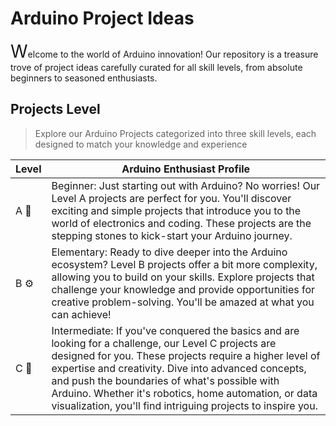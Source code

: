 # Arduino Project Ideas

<p><span style="font-size: 200%;">W</span>elcome to the world of Arduino innovation! Our repository is a treasure trove of project ideas carefully curated for all skill levels, from absolute beginners to seasoned enthusiasts.</p>

## Projects Level

> Explore our Arduino Projects categorized into three skill levels, each designed to match your knowledge and experience

| Level          | Arduino Enthusiast Profile         |
| -----------    | -----------         |
| A 🌱   		 | Beginner: Just starting out with Arduino? No worries! Our Level A projects are perfect for you. You'll discover exciting and simple projects that introduce you to the world of electronics and coding. These projects are the stepping stones to kick-start your Arduino journey.|
| B ⚙️           | Elementary: Ready to dive deeper into the Arduino ecosystem? Level B projects offer a bit more complexity, allowing you to build on your skills. Explore projects that challenge your knowledge and provide opportunities for creative problem-solving. You'll be amazed at what you can achieve!|
| C 🚀           | Intermediate: If you've conquered the basics and are looking for a challenge, our Level C projects are designed for you. These projects require a higher level of expertise and creativity. Dive into advanced concepts, and push the boundaries of what's possible with Arduino. Whether it's robotics, home automation, or data visualization, you'll find intriguing projects to inspire you.|

